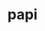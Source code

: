 ---
title: "papi"
layout: cache
categories: [package, develop-2024-01-14]
meta: {"versions": ["6.0.0.1", "7.1.0"], "compilers": ["cce@=15.0.1", "gcc@=10.3.0", "gcc@=11.4.0", "gcc@=7.3.1", "gcc@=7.5.0", "gcc@=9.4.0"], "oss": ["amzn2", "rhel8", "sle_hpc15", "ubuntu18.04", "ubuntu20.04"], "platforms": ["linux"], "targets": ["aarch64", "neoverse_n1", "neoverse_v1", "ppc64le", "x86_64_v3", "x86_64_v4", "zen2", "zen4"], "stacks": ["e4s", "e4s-cray-rhel", "e4s-cray-sles", "e4s-neoverse_v1", "e4s-oneapi", "e4s-power", "e4s-rocm-external", "radiuss", "radiuss-aws", "radiuss-aws-aarch64", "root"], "num_specs": 19, "num_specs_by_stack": {"root": 19, "radiuss-aws-aarch64": 2, "radiuss-aws": 1, "e4s-cray-rhel": 2, "e4s-cray-sles": 1, "radiuss": 1, "e4s-neoverse_v1": 3, "e4s-power": 3, "e4s-rocm-external": 2, "e4s": 3, "e4s-oneapi": 3}}
spec_details: [{"hash": "e3kv3jqzguyp56p352vccsfmhlgfpay4", "compiler": "gcc@=7.3.1", "versions": ["6.0.0.1"], "os": "amzn2", "platform": "linux", "target": "aarch64", "variants": ["build_system=autotools", "~cuda", "~debug", "+example", "~infiniband", "~lmsensors", "~nvml", "~powercap", "~rapl", "~rocm", "~rocm_smi", "~sde", "+shared", "~static_tools"], "stacks": ["root", "radiuss-aws-aarch64"], "size": "-", "tarball": "https://binaries.spack.io/develop-2024-01-14/build_cache/linux-amzn2-aarch64/gcc-7.3.1/papi-6.0.0.1/linux-amzn2-aarch64-gcc-7.3.1-papi-6.0.0.1-e3kv3jqzguyp56p352vccsfmhlgfpay4.spack"}, {"hash": "bwo5jag4cndun3jvz7mjcsqfauourrvi", "compiler": "gcc@=7.3.1", "versions": ["6.0.0.1"], "os": "amzn2", "platform": "linux", "target": "x86_64_v3", "variants": ["build_system=autotools", "~cuda", "~debug", "+example", "~infiniband", "~lmsensors", "~nvml", "~powercap", "~rapl", "~rocm", "~rocm_smi", "~sde", "+shared", "~static_tools"], "stacks": ["radiuss-aws", "root"], "size": "-", "tarball": "https://binaries.spack.io/develop-2024-01-14/build_cache/linux-amzn2-x86_64_v3/gcc-7.3.1/papi-6.0.0.1/linux-amzn2-x86_64_v3-gcc-7.3.1-papi-6.0.0.1-bwo5jag4cndun3jvz7mjcsqfauourrvi.spack"}, {"hash": "xwfqm72rlmmrxgzwgfynba6cyfm7av7r", "compiler": "gcc@=7.3.1", "versions": ["6.0.0.1"], "os": "amzn2", "platform": "linux", "target": "neoverse_n1", "variants": ["build_system=autotools", "~cuda", "~debug", "+example", "~infiniband", "~lmsensors", "~nvml", "~powercap", "~rapl", "~rocm", "~rocm_smi", "~sde", "+shared", "~static_tools"], "stacks": ["root", "radiuss-aws-aarch64"], "size": "-", "tarball": "https://binaries.spack.io/develop-2024-01-14/build_cache/linux-amzn2-neoverse_n1/gcc-7.3.1/papi-6.0.0.1/linux-amzn2-neoverse_n1-gcc-7.3.1-papi-6.0.0.1-xwfqm72rlmmrxgzwgfynba6cyfm7av7r.spack"}, {"hash": "gw4b2qdc7e7jsknhwvhljaw5oanlpq6y", "compiler": "cce@=15.0.1", "versions": ["6.0.0.1"], "os": "rhel8", "platform": "linux", "target": "zen4", "variants": ["build_system=autotools", "~cuda", "~debug", "+example", "~infiniband", "~lmsensors", "~nvml", "patches=b6d6caa", "~powercap", "~rapl", "~rocm", "~rocm_smi", "~sde", "+shared", "~static_tools"], "stacks": ["root", "e4s-cray-rhel"], "size": "-", "tarball": "https://binaries.spack.io/develop-2024-01-14/build_cache/linux-rhel8-zen4/cce-15.0.1/papi-6.0.0.1/linux-rhel8-zen4-cce-15.0.1-papi-6.0.0.1-gw4b2qdc7e7jsknhwvhljaw5oanlpq6y.spack"}, {"hash": "54mvzwv22wz4aqama3yi2xmzrss4fdnc", "compiler": "cce@=15.0.1", "versions": ["7.1.0"], "os": "rhel8", "platform": "linux", "target": "zen4", "variants": ["build_system=autotools", "~cuda", "~debug", "+example", "~infiniband", "~lmsensors", "~nvml", "patches=48cb202,b6d6caa", "~powercap", "~rapl", "~rocm", "~rocm_smi", "~sde", "+shared", "~static_tools"], "stacks": ["root", "e4s-cray-rhel"], "size": "-", "tarball": "https://binaries.spack.io/develop-2024-01-14/build_cache/linux-rhel8-zen4/cce-15.0.1/papi-7.1.0/linux-rhel8-zen4-cce-15.0.1-papi-7.1.0-54mvzwv22wz4aqama3yi2xmzrss4fdnc.spack"}, {"hash": "7aelhscm3h5r5kplwqeicvodekfnhtdr", "compiler": "gcc@=10.3.0", "versions": ["7.1.0"], "os": "sle_hpc15", "platform": "linux", "target": "x86_64_v4", "variants": ["build_system=autotools", "~cuda", "~debug", "+example", "~infiniband", "~lmsensors", "~nvml", "patches=48cb202", "~powercap", "~rapl", "~rocm", "~rocm_smi", "~sde", "+shared", "~static_tools"], "stacks": ["root", "e4s-cray-sles"], "size": "-", "tarball": "https://binaries.spack.io/develop-2024-01-14/build_cache/linux-sle_hpc15-x86_64_v4/gcc-10.3.0/papi-7.1.0/linux-sle_hpc15-x86_64_v4-gcc-10.3.0-papi-7.1.0-7aelhscm3h5r5kplwqeicvodekfnhtdr.spack"}, {"hash": "beuycemf62aoeoszl2vlw52pqk6e6v62", "compiler": "gcc@=7.5.0", "versions": ["6.0.0.1"], "os": "ubuntu18.04", "platform": "linux", "target": "x86_64_v3", "variants": ["build_system=autotools", "~cuda", "~debug", "+example", "~infiniband", "~lmsensors", "~nvml", "~powercap", "~rapl", "~rocm", "~rocm_smi", "~sde", "+shared", "~static_tools"], "stacks": ["root", "radiuss"], "size": "-", "tarball": "https://binaries.spack.io/develop-2024-01-14/build_cache/linux-ubuntu18.04-x86_64_v3/gcc-7.5.0/papi-6.0.0.1/linux-ubuntu18.04-x86_64_v3-gcc-7.5.0-papi-6.0.0.1-beuycemf62aoeoszl2vlw52pqk6e6v62.spack"}, {"hash": "cv6cnl7heojdl4cp4no3t5bsedkkkpgd", "compiler": "gcc@=11.4.0", "versions": ["6.0.0.1"], "os": "ubuntu20.04", "platform": "linux", "target": "neoverse_v1", "variants": ["build_system=autotools", "~cuda", "~debug", "+example", "~infiniband", "~lmsensors", "~nvml", "~powercap", "~rapl", "~rocm", "~rocm_smi", "~sde", "+shared", "~static_tools"], "stacks": ["e4s-neoverse_v1", "root"], "size": "-", "tarball": "https://binaries.spack.io/develop-2024-01-14/build_cache/linux-ubuntu20.04-neoverse_v1/gcc-11.4.0/papi-6.0.0.1/linux-ubuntu20.04-neoverse_v1-gcc-11.4.0-papi-6.0.0.1-cv6cnl7heojdl4cp4no3t5bsedkkkpgd.spack"}, {"hash": "shcc7ewi5bq5xh2nqcfselay7c4zkobs", "compiler": "gcc@=11.4.0", "versions": ["7.1.0"], "os": "ubuntu20.04", "platform": "linux", "target": "neoverse_v1", "variants": ["build_system=autotools", "~cuda", "~debug", "+example", "~infiniband", "~lmsensors", "~nvml", "patches=48cb202", "~powercap", "~rapl", "~rocm", "~rocm_smi", "~sde", "+shared", "~static_tools"], "stacks": ["e4s-neoverse_v1", "root"], "size": "-", "tarball": "https://binaries.spack.io/develop-2024-01-14/build_cache/linux-ubuntu20.04-neoverse_v1/gcc-11.4.0/papi-7.1.0/linux-ubuntu20.04-neoverse_v1-gcc-11.4.0-papi-7.1.0-shcc7ewi5bq5xh2nqcfselay7c4zkobs.spack"}, {"hash": "kdqmvy3kds5r5wmchcgbqxhrwugzgx3z", "compiler": "gcc@=11.4.0", "versions": ["7.1.0"], "os": "ubuntu20.04", "platform": "linux", "target": "neoverse_v1", "variants": ["build_system=autotools", "+cuda", "~debug", "+example", "~infiniband", "~lmsensors", "~nvml", "patches=48cb202", "~powercap", "~rapl", "~rocm", "~rocm_smi", "~sde", "+shared", "~static_tools"], "stacks": ["e4s-neoverse_v1", "root"], "size": "-", "tarball": "https://binaries.spack.io/develop-2024-01-14/build_cache/linux-ubuntu20.04-neoverse_v1/gcc-11.4.0/papi-7.1.0/linux-ubuntu20.04-neoverse_v1-gcc-11.4.0-papi-7.1.0-kdqmvy3kds5r5wmchcgbqxhrwugzgx3z.spack"}, {"hash": "uvudsokv45nhr73cqadknohdlzmqyjvh", "compiler": "gcc@=9.4.0", "versions": ["6.0.0.1"], "os": "ubuntu20.04", "platform": "linux", "target": "ppc64le", "variants": ["build_system=autotools", "~cuda", "~debug", "+example", "~infiniband", "~lmsensors", "~nvml", "~powercap", "~rapl", "~rocm", "~rocm_smi", "~sde", "+shared", "~static_tools"], "stacks": ["root", "e4s-power"], "size": "-", "tarball": "https://binaries.spack.io/develop-2024-01-14/build_cache/linux-ubuntu20.04-ppc64le/gcc-9.4.0/papi-6.0.0.1/linux-ubuntu20.04-ppc64le-gcc-9.4.0-papi-6.0.0.1-uvudsokv45nhr73cqadknohdlzmqyjvh.spack"}, {"hash": "kcyvwxucznvamgysv2x5wruwkddl4eyh", "compiler": "gcc@=9.4.0", "versions": ["7.1.0"], "os": "ubuntu20.04", "platform": "linux", "target": "ppc64le", "variants": ["build_system=autotools", "~cuda", "~debug", "+example", "~infiniband", "~lmsensors", "~nvml", "patches=48cb202", "~powercap", "~rapl", "~rocm", "~rocm_smi", "~sde", "+shared", "~static_tools"], "stacks": ["root", "e4s-power"], "size": "-", "tarball": "https://binaries.spack.io/develop-2024-01-14/build_cache/linux-ubuntu20.04-ppc64le/gcc-9.4.0/papi-7.1.0/linux-ubuntu20.04-ppc64le-gcc-9.4.0-papi-7.1.0-kcyvwxucznvamgysv2x5wruwkddl4eyh.spack"}, {"hash": "eyp6czwm2uuqnaj4lvck752k34kfawfa", "compiler": "gcc@=9.4.0", "versions": ["7.1.0"], "os": "ubuntu20.04", "platform": "linux", "target": "ppc64le", "variants": ["build_system=autotools", "+cuda", "~debug", "+example", "~infiniband", "~lmsensors", "~nvml", "patches=48cb202", "~powercap", "~rapl", "~rocm", "~rocm_smi", "~sde", "+shared", "~static_tools"], "stacks": ["root", "e4s-power"], "size": "-", "tarball": "https://binaries.spack.io/develop-2024-01-14/build_cache/linux-ubuntu20.04-ppc64le/gcc-9.4.0/papi-7.1.0/linux-ubuntu20.04-ppc64le-gcc-9.4.0-papi-7.1.0-eyp6czwm2uuqnaj4lvck752k34kfawfa.spack"}, {"hash": "zaboqivozmbfeqpn2lzv7r5hiumczjrq", "compiler": "gcc@=11.4.0", "versions": ["6.0.0.1"], "os": "ubuntu20.04", "platform": "linux", "target": "x86_64_v3", "variants": ["build_system=autotools", "~cuda", "~debug", "+example", "~infiniband", "~lmsensors", "~nvml", "~powercap", "~rapl", "~rocm", "~rocm_smi", "~sde", "+shared", "~static_tools"], "stacks": ["root", "e4s-rocm-external", "e4s"], "size": "-", "tarball": "https://binaries.spack.io/develop-2024-01-14/build_cache/linux-ubuntu20.04-x86_64_v3/gcc-11.4.0/papi-6.0.0.1/linux-ubuntu20.04-x86_64_v3-gcc-11.4.0-papi-6.0.0.1-zaboqivozmbfeqpn2lzv7r5hiumczjrq.spack"}, {"hash": "zaxmg3nfpg2kspysptagmypnad2x46jy", "compiler": "gcc@=11.4.0", "versions": ["7.1.0"], "os": "ubuntu20.04", "platform": "linux", "target": "x86_64_v3", "variants": ["build_system=autotools", "~cuda", "~debug", "+example", "~infiniband", "~lmsensors", "~nvml", "patches=48cb202", "~powercap", "~rapl", "~rocm", "~rocm_smi", "~sde", "+shared", "~static_tools"], "stacks": ["root", "e4s-rocm-external", "e4s"], "size": "-", "tarball": "https://binaries.spack.io/develop-2024-01-14/build_cache/linux-ubuntu20.04-x86_64_v3/gcc-11.4.0/papi-7.1.0/linux-ubuntu20.04-x86_64_v3-gcc-11.4.0-papi-7.1.0-zaxmg3nfpg2kspysptagmypnad2x46jy.spack"}, {"hash": "3o3yt2zyuuy432u4gtdscx2azn2cxkwc", "compiler": "gcc@=11.4.0", "versions": ["6.0.0.1"], "os": "ubuntu20.04", "platform": "linux", "target": "x86_64_v3", "variants": ["build_system=autotools", "~cuda", "~debug", "+example", "~infiniband", "~lmsensors", "~nvml", "~powercap", "~rapl", "~rocm", "~rocm_smi", "~sde", "+shared", "~static_tools"], "stacks": ["e4s-oneapi", "root"], "size": "-", "tarball": "https://binaries.spack.io/develop-2024-01-14/build_cache/linux-ubuntu20.04-x86_64_v3/gcc-11.4.0/papi-6.0.0.1/linux-ubuntu20.04-x86_64_v3-gcc-11.4.0-papi-6.0.0.1-3o3yt2zyuuy432u4gtdscx2azn2cxkwc.spack"}, {"hash": "psqyicfde7fkcrq6cfp3brd6np562tby", "compiler": "gcc@=11.4.0", "versions": ["7.1.0"], "os": "ubuntu20.04", "platform": "linux", "target": "x86_64_v3", "variants": ["build_system=autotools", "~cuda", "~debug", "+example", "~infiniband", "~lmsensors", "~nvml", "patches=48cb202", "~powercap", "~rapl", "~rocm", "~rocm_smi", "~sde", "+shared", "~static_tools"], "stacks": ["e4s-oneapi", "root"], "size": "-", "tarball": "https://binaries.spack.io/develop-2024-01-14/build_cache/linux-ubuntu20.04-x86_64_v3/gcc-11.4.0/papi-7.1.0/linux-ubuntu20.04-x86_64_v3-gcc-11.4.0-papi-7.1.0-psqyicfde7fkcrq6cfp3brd6np562tby.spack"}, {"hash": "gotgovmczgdxafcvcxu2rqhosp6a6bwe", "compiler": "gcc@=11.4.0", "versions": ["7.1.0"], "os": "ubuntu20.04", "platform": "linux", "target": "x86_64_v3", "variants": ["build_system=autotools", "+cuda", "~debug", "+example", "~infiniband", "~lmsensors", "~nvml", "patches=48cb202", "~powercap", "~rapl", "~rocm", "~rocm_smi", "~sde", "+shared", "~static_tools"], "stacks": ["root", "e4s"], "size": "-", "tarball": "https://binaries.spack.io/develop-2024-01-14/build_cache/linux-ubuntu20.04-x86_64_v3/gcc-11.4.0/papi-7.1.0/linux-ubuntu20.04-x86_64_v3-gcc-11.4.0-papi-7.1.0-gotgovmczgdxafcvcxu2rqhosp6a6bwe.spack"}, {"hash": "2nwwf6rbmy6z7irnmuwrgwg4mg2esygt", "compiler": "gcc@=11.4.0", "versions": ["7.1.0"], "os": "ubuntu20.04", "platform": "linux", "target": "zen2", "variants": ["build_system=autotools", "~cuda", "~debug", "+example", "~infiniband", "~lmsensors", "~nvml", "patches=48cb202", "~powercap", "~rapl", "~rocm", "~rocm_smi", "~sde", "+shared", "~static_tools"], "stacks": ["e4s-oneapi", "root"], "size": "-", "tarball": "https://binaries.spack.io/develop-2024-01-14/build_cache/linux-ubuntu20.04-zen2/gcc-11.4.0/papi-7.1.0/linux-ubuntu20.04-zen2-gcc-11.4.0-papi-7.1.0-2nwwf6rbmy6z7irnmuwrgwg4mg2esygt.spack"}]
---